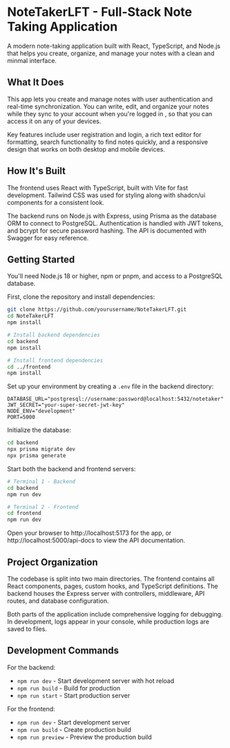 # NoteTakerLFT - Full-Stack Note Taking Application

A modern note-taking application built with React, TypeScript, and Node.js that helps you create, organize, and manage your notes with a clean and minmal interface.

## What It Does

This app lets you create and manage notes with user authentication and real-time synchronization. You can write, edit, and organize your notes while they sync to your account when you're logged in , so that you can access it on any of your devices.

Key features include user registration and login, a rich text editor for formatting, search functionality to find notes quickly, and a responsive design that works on both desktop and mobile devices.

## How It's Built

The frontend uses React with TypeScript, built with Vite for fast development. Tailwind CSS was used for styling along with shadcn/ui components for a consistent look.

The backend runs on Node.js with Express, using Prisma as the database ORM to connect to PostgreSQL. Authentication is handled with JWT tokens, and bcrypt for secure password hashing. The API is documented with Swagger for easy reference.

## Getting Started

You'll need Node.js 18 or higher, npm or pnpm, and access to a PostgreSQL database.

First, clone the repository and install dependencies:

```bash
git clone https://github.com/yourusername/NoteTakerLFT.git
cd NoteTakerLFT
npm install

# Install backend dependencies
cd backend
npm install

# Install frontend dependencies  
cd ../frontend
npm install
```

Set up your environment by creating a `.env` file in the backend directory:

```env
DATABASE_URL="postgresql://username:password@localhost:5432/notetaker"
JWT_SECRET="your-super-secret-jwt-key"
NODE_ENV="development"
PORT=5000
```

Initialize the database:

```bash
cd backend
npx prisma migrate dev
npx prisma generate
```

Start both the backend and frontend servers:

```bash
# Terminal 1 - Backend
cd backend
npm run dev

# Terminal 2 - Frontend
cd frontend
npm run dev
```

Open your browser to http://localhost:5173 for the app, or http://localhost:5000/api-docs to view the API documentation.

## Project Organization

The codebase is split into two main directories. The frontend contains all React components, pages, custom hooks, and TypeScript definitions. The backend houses the Express server with controllers, middleware, API routes, and database configuration.

Both parts of the application include comprehensive logging for debugging. In development, logs appear in your console, while production logs are saved to files.

## Development Commands

For the backend:
- `npm run dev` - Start development server with hot reload
- `npm run build` - Build for production
- `npm run start` - Start production server

For the frontend:
- `npm run dev` - Start development server
- `npm run build` - Create production build
- `npm run preview` - Preview the production build

